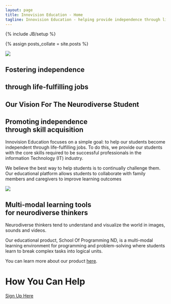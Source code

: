 ```yaml
---
layout: page
title: Innovision Education - Home
tagline: Innovision Education - helping provide independence through life fulfilling jobs.
---
```

{% include JB/setup %}

{% assign posts_collate = site.posts %}

<div class="featurette cursor-pointer">
  <a class="cursor-pointer" onclick="$('#image-to-show').attr('src','../assets/img/mockup01_1644x1284.png');$('#image-popup').modal({ keyboard: true, show: true, backdrop: true});">
    <img class="featurette-image pull-right popup-image img-polaroid" src="../assets/img/mockup01_524x409.png"></img>
	<!-- The image contains Rails, a copyrighted character of the transformer universe. We are currently using this image under fair-use. If the copyright holder doth protest, we will immediately remove this image and replace it with another character. -->
  </a>
  
<!--  <iframe class="featurette-video pull-right" src="http://player.vimeo.com/video/41001941?api=0" width="640" height="360" frameborder="0" webkitAllowFullScreen = "webkitAllowFullScreen" mozallowfullscreen = "mozallowfullscreen" allowFullScreen = "allowFullScreen"> </iframe> -->
  <h2 class="featurette-heading2">Fostering independence</h2>
  <h2 class="featurette-heading muted">through life-fulfilling jobs</h2>
<!--  <h2 class="featurette-heading muted no-underline"><a href="/technology.html">See Our Vision</a></h2> -->
</div>

<!--
<div class="huge-divider pagination-centered">
  <h1>OUR VISION FOR THE NEURODIVERSE STUDENT</h1>
</div>  
-->

<div class="featurette cursor-pointer">
  <h2 class="featurette-heading">Our Vision For The Neurodiverse Student</h2>
</div>  


<div class="featurette cursor-pointer">
<!--  <img class="featurette-image pull-left popup-image img-polaroid" src="../assets/img/independence.png"></img> -->
  <!-- Image source: http://en.wikipedia.org/wiki/File:TorreAGBARandbluesky.jpg -->
  <h2 class="featurette-heading3">Promoting independence<br><span class="muted">through skill acquisition</span></h2>
  <p class="lead">Innovision Education focuses on a simple goal: to help our students become independent through life-fulfilling jobs. To do this, we provide our students with the core skills required to be successful professionals in the information Technology (IT) industry.</p>
  <p class="lead">We believe the best way to help students is to continually challenge them. Our educational platform allows students to collaborate with family members and caregivers to improve learning outcomes</p>
</div>

<!-- <hr class="featurette-divider"> -->

<div class="featurette cursor-pointer">
  <img class="featurette-image pull-right popup-image img-polaroid" src="../assets/img/visualthinking.png"></img>
  <!-- http://en.wikipedia.org/wiki/File:Colouring_pencils.jpg -->
  <h2 class="featurette-heading4">Multi-modal learning tools<br><span class="muted">for neurodiverse thinkers</span></h2>
  <p class="lead">Neurodiverse thinkers tend to understand and visualize the world in images, sounds and videos.</p>
  <p class="lead">Our educational product, School Of Programming ND, is a multi-modal learning environment for programming and problem-solving where students learn to break complex tasks into logical units.</p>
  <p class="lead">You can learn more about our product <a href="/products.html">here</a>.</p>
</div>

<!--
<div class="featurette">
  <p class="pagination-centered">
    <iframe class="featurette-video" src="http://player.vimeo.com/video/52974956" width="940" height="530" frameborder="0" webkitAllowFullScreen = "webkitAllowFullScreen" mozallowfullscreen = "mozallowfullscreen" allowFullScreen = "allowFullScreen"> </iframe>
  </p>
  <p class="lead">Keep as video example</p>
</div>

-->

<div class="signup-divider pagination-centered">
  <h1>How You Can Help</h1>
  <a class="btn btn-large btn-success" href="/signup.html">Sign Up Here</a>
</div>

